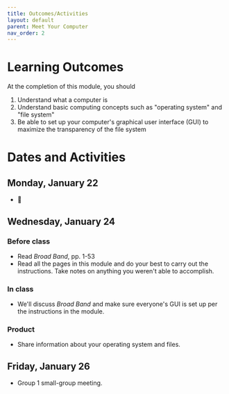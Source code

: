 ```yaml
---
title: Outcomes/Activities
layout: default
parent: Meet Your Computer
nav_order: 2
---
```

# Learning Outcomes

At the completion of this module, you should

1.  Understand what a computer is
2.  Understand basic computing concepts such as "operating system" and "file system"
3.  Be able to set up your computer's graphical user interface (GUI) to maximize the transparency of the file system

# Dates and Activities

## Monday, January 22

- 👋

## Wednesday, January 24

### Before class

- Read *Broad Band*, pp. 1-53
- Read all the pages in this module and do your best to carry out the instructions. Take notes on anything you weren't able to accomplish.

### In class

- We'll discuss *Broad Band* and make sure everyone's GUI is set up per the instructions in the module.

### Product

- Share information about your operating system and files.

## Friday, January 26

- Group 1 small-group meeting.